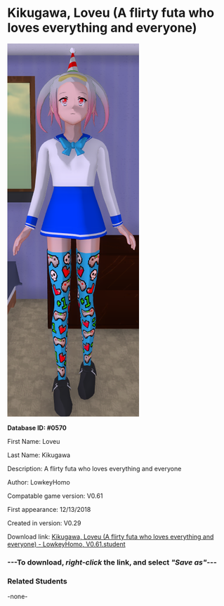 # Kikugawa, Loveu (A flirty futa who loves everything and everyone)

<img src="../../Files/Images/Kikugawa, Loveu (A flirty futa who loves everything and everyone).png" title="Kikugawa, Loveu (A flirty futa who loves everything and everyone) - LowkeyHomo, V0.61">

**Database ID: #0570**

First Name: Loveu

Last Name: Kikugawa

Description: A flirty futa who loves everything and everyone

Author: LowkeyHomo

Compatable game version: V0.61

First appearance: 12/13/2018

Created in version: V0.29

Download link: <a href="https://raw.githubusercontent.com/Arbiter1223/Daigaku-Gurashi-Custom-Students/master/Files/Student%20Files/Kikugawa%2C%20Loveu%20(A%20flirty%20futa%20who%20loves%20everything%20and%20everyone)%20-%20LowkeyHomo%2C%20V0.61.student">Kikugawa, Loveu (A flirty futa who loves everything and everyone) - LowkeyHomo, V0.61.student</a>

### ---**To download, _right-click_ the link, and select _"Save as"_**---

### Related Students

-none-
